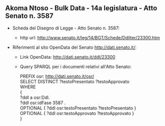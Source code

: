 ## Akoma Ntoso - Bulk Data - 14a legislatura - Atto Senato n. 3587 ##

* Scheda del Disegno di Legge - Atto Senato n. 3587:
	* http url: http://www.senato.it/leg/14/BGT/Schede/Ddliter/23300.htm

* Riferimenti al sito OpenData del Senato http://dati.senato.it/:
	* Link OpenData: http://dati.senato.it/ddl/23300
	* Query SPARQL per i documenti relativi all'Atto Senato:

        PREFIX osr: <http://dati.senato.it/osr/>  
		SELECT DISTINCT ?testoPresentato ?testoApprovato  
		WHERE  
		{  
		    ?ddl a osr:Ddl.  
		    ?ddl osr:idFase 3587 .  
		    OPTIONAL { ?ddl osr:testoPresentato ?testoPresentato }  
		    OPTIONAL { ?ddl osr:testoApprovato ?testoApprovato }  
		}
		